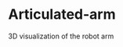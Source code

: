# Articulated-arm
3D visualization of the robot arm

[](https://github.com/TaubeKryst/Articulated-arm/blob/master/program_image.png)

